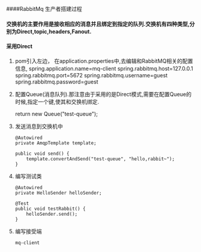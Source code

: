 ####RabbitMq 生产者搭建过程

#### 交换机的主要作用是接收相应的消息并且绑定到指定的队列.交换机有四种类型,分别为Direct,topic,headers,Fanout.
   
#### 采用Direct 

1. pom引入左边， 在application.properties中,去编辑和RabbitMQ相关的配置信息,
        spring.application.name=mq-client
        spring.rabbitmq.host=127.0.0.1
        spring.rabbitmq.port=5672
        spring.rabbitmq.username=guest
        spring.rabbitmq.password=guest
    
2.  配置Queue(消息队列).那注意由于采用的是Direct模式,需要在配置Queue的时候,指定一个键,使其和交换机绑定.  
       
     return new Queue("test-queue");

3.  发送消息到交换机中

        @Autowired
        private AmqpTemplate template;
    
        public void send() {
            template.convertAndSend("test-queue", "hello,rabbit~");
        }
       
4.  编写测试类

        @Autowired
        private HelloSender helloSender;
    
        @Test
        public void testRabbit() {
            helloSender.send();
        }                
5.  编写接受端   
    
        mq-client      
     

    

